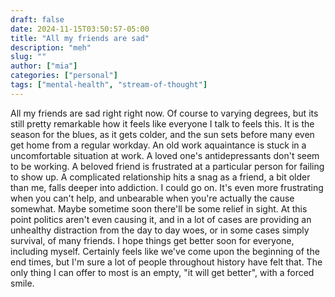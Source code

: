 ```yaml
---
draft: false
date: 2024-11-15T03:50:57-05:00
title: "All my friends are sad"
description: "meh"
slug: ""
author: ["mia"]
categories: ["personal"]
tags: ["mental-health", "stream-of-thought"]
---
```


All my friends are sad right right now. Of course to varying degrees, but its still pretty remarkable how it feels like everyone I talk to feels this. It is the season for the blues, as it gets colder, and the sun sets before many even get home from a regular workday.
An old work aquaintance is stuck in a uncomfortable situation at work. A loved one's antidepressants don't seem to be working. A beloved friend is frustrated at a particular person for failing to show up. A complicated relationship hits a snag as a friend, a bit older than me, falls deeper into addiction. I could go on.
It's even more frustrating when you can't help, and unbearable when you're actually the cause somewhat.
Maybe sometime soon there'll be some relief in sight. At this point politics aren't even causing it, and in a lot of cases are providing an unhealthy distraction from the day to day woes, or in some cases simply survival, of many friends. I hope things get better soon for everyone, including myself. Certainly feels like we've come upon the beginning of the end times, but I'm sure a lot of people throughout history have felt that. The only thing I can offer to most is an empty, "it will get better", with a forced smile.
